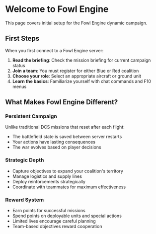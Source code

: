# Welcome to Fowl Engine

This page covers initial setup for the Fowl Engine dynamic campaign.

## First Steps

When you first connect to a Fowl Engine server:

1. **Read the briefing**: Check the mission briefing for current campaign status
2. **Join a team**: You must register for either Blue or Red coalition
3. **Choose your role**: Select an appropriate aircraft or ground unit
4. **Learn the basics**: Familiarize yourself with chat commands and F10 menus

## What Makes Fowl Engine Different?

### Persistent Campaign
Unlike traditional DCS missions that reset after each flight:
- The battlefield state is saved between server restarts
- Your actions have lasting consequences
- The war evolves based on player decisions

### Strategic Depth
- Capture objectives to expand your coalition's territory
- Manage logistics and supply lines
- Deploy reinforcements strategically
- Coordinate with teammates for maximum effectiveness

### Reward System
- Earn points for successful missions
- Spend points on deployable units and special actions
- Limited lives encourage careful planning
- Team-based objectives reward cooperation

